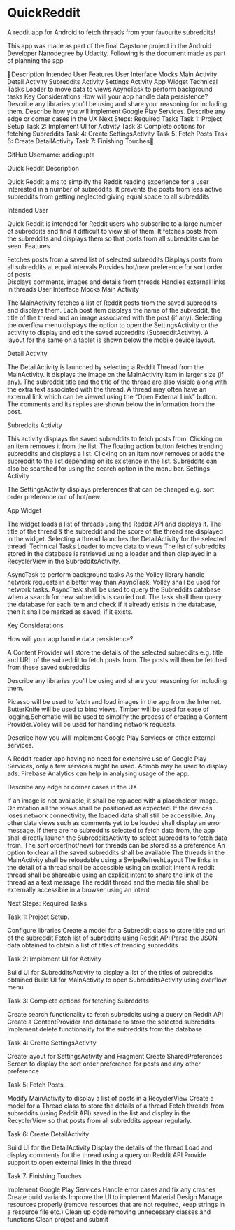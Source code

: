 # QuickReddit
A reddit app for Android to fetch threads from your favourite subreddits!


This app was made as part of the final Capstone project in the Android Developer Nanodegree by Udacity. Following is the document made 
as part of planning the app


Description
Intended User
      Features
User Interface Mocks
Main Activity
Detail Activity
Subreddits Activity
Settings Activity
App Widget
      Technical Tasks
	Loader to move data to views
	AsyncTask to perform background tasks
Key Considerations
How will your app handle data persistence?
Describe any libraries you’ll be using and share your reasoning for including them.
Describe how you will implement Google Play Services.
Describe any edge or corner cases in the UX
Next Steps: Required Tasks
Task 1: Project Setup
Task 2: Implement UI for Activity
Task 3: Complete options for fetching Subreddits
Task 4: Create SettingsActivity
Task 5: Fetch Posts
Task 6: Create DetailActivity
Task 7: Finishing Touches


GitHub Username: addiegupta

Quick Reddit 
Description 

Quick Reddit aims to simplify the Reddit reading experience for a user interested in a number of  subreddits. It prevents the posts from less active subreddits from getting neglected giving equal space to all subreddits


Intended User

Quick Reddit is intended for Reddit users who subscribe to a large number of subreddits and find it difficult to view all of them. It fetches posts from the subreddits and displays them so that posts from all subreddits can be seen.
Features

Fetches posts from a saved list of selected subreddits
Displays posts from all subreddits at equal intervals
Provides hot/new preference for sort order of posts  
Displays comments, images and details from threads
Handles external links in threads
User Interface Mocks
Main Activity




The MainActivity fetches a list of Reddit posts from the saved subreddits and displays them. Each post item displays the name of the subreddit, the title of the thread and an image associated with the post (if any).
Selecting the overflow menu displays the option to open the SettingsActivity or the activity to display and edit the saved subreddits (SubredditActivity). A layout for the same on a tablet is shown below the mobile device layout.

Detail Activity


The DetailActivity is launched by selecting a Reddit Thread from the MainActivity. 
It displays the image on the MainActivity item in larger size (if any). The subreddit title and the title of the thread are also visible along with the extra text associated with the thread.
A thread may often have an external link which can be viewed using the “Open External Link” button.
The comments and its replies are shown below the information from the post.




Subreddits Activity


This activity displays the saved subreddits to fetch posts from. Clicking on an item removes it from the list. 
The floating action button fetches trending subreddits and displays a list. Clicking on an item now removes or adds the subreddit to the list depending on its existence in the list.
Subreddits can also be searched for using the search option in the menu bar.
Settings Activity


The SettingsActivity displays preferences that can be changed e.g. sort order preference out of hot/new.




App Widget



The widget loads a list of threads using the Reddit API and displays it. The title of the thread & the subreddit and the score of the thread are displayed in the widget. Selecting a thread launches the DetailActivity for the selected thread.
Technical Tasks
Loader to move data to views
The list of subreddits stored in the database is retrieved using a loader and then displayed in a RecyclerView in the SubredditsActivity.

AsyncTask to perform background tasks
As the Volley library handle network requests in a better way than AsyncTask, Volley shall be used for network tasks. AsyncTask shall be used to query the Subreddits database when a search for new subreddits is carried out. The task shall then query the database for each item and check if it already exists in the database, then it shall be marked as saved, if it exists.

Key Considerations

How will your app handle data persistence? 

A Content Provider will store the details of the selected subreddits e.g. title and URL of the subreddit to fetch posts from. The posts will then be fetched from these saved subreddits

Describe any libraries you’ll be using and share your reasoning for including them.

Picasso will be used to fetch and load images in the app from the Internet. ButterKnife will be used to bind views. Timber will be used for ease of logging.Schematic will be used to simplify the process of creating a Content Provider.Volley will be used for handling network requests.

Describe how you will implement Google Play Services or other external services.

A Reddit reader app having no need for extensive use of Google Play Services, only a few services might be used. Admob may be used to display ads. Firebase Analytics can help in analysing usage of the app.

Describe any edge or corner cases in the UX

If an image is not available, it shall be replaced with a placeholder image.
On rotation all the views shall be positioned as expected. 
If the devices loses network connectivity, the loaded data shall still be accessible. Any other data views such as comments yet to be loaded shall display an error message.
If there are no subreddits selected to fetch data from, the app shall directly launch the SubredditsActivity to select subreddits to fetch data from.
The sort order(hot/new) for threads can be stored as a preference
An option to clear all the saved subreddits shall be available
The threads in the MainActivity shall be reloadable using a SwipeRefreshLayout
The links in the detail of a thread shall be accessible using an explicit intent
A reddit thread shall be shareable using an explicit intent to share the link of the thread as a text message
The reddit thread and the media file shall be externally accessible in a browser using an intent

Next Steps: Required Tasks

Task 1: Project Setup. 

Configure libraries 
Create a model for a Subreddit class to store title and url of the subreddit
Fetch list of subreddits using Reddit API
Parse the JSON data obtained to obtain a list of titles of trending subreddits

Task 2: Implement UI for Activity

Build UI for  SubredditsActivity to display a list of the titles of subreddits obtained
Build UI for MainActivity to open SubredditsActivity using overflow menu

Task 3: Complete options for fetching Subreddits


Create search functionality to fetch subreddits using a query on Reddit API
Create a ContentProvider and database to store the selected subreddits
Implement delete functionality for the subreddits from the database


Task 4: Create SettingsActivity

Create layout for SettingsActivity and Fragment
Create SharedPreferences Screen to display the sort order preference for posts and any other preference


Task 5: Fetch Posts

Modify MainActivity to display a list of posts in a RecyclerView
Create a model for a Thread class to store the details of a thread
Fetch threads from subreddits (using Reddit API) saved in the list and display in the RecyclerView so that posts from all subreddits appear regularly. 

Task 6: Create DetailActivity

Build UI for the DetailActivity
Display the details of the thread 
Load and display comments for the thread using a query on Reddit API
Provide support to open external links in the thread


Task 7: Finishing Touches

Implement Google Play Services
Handle error cases and fix any crashes
Create build variants
Improve the UI to implement Material Design
Manage resources properly (remove resources that are not required, keep strings in a resource file etc.)
Clean up code removing unnecessary classes and functions
Clean project and submit 
